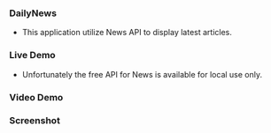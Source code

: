 ### DailyNews

- This application utilize News API to display latest articles.

### Live Demo

- Unfortunately the free API for News is available for local use only.

### Video Demo

### Screenshot

